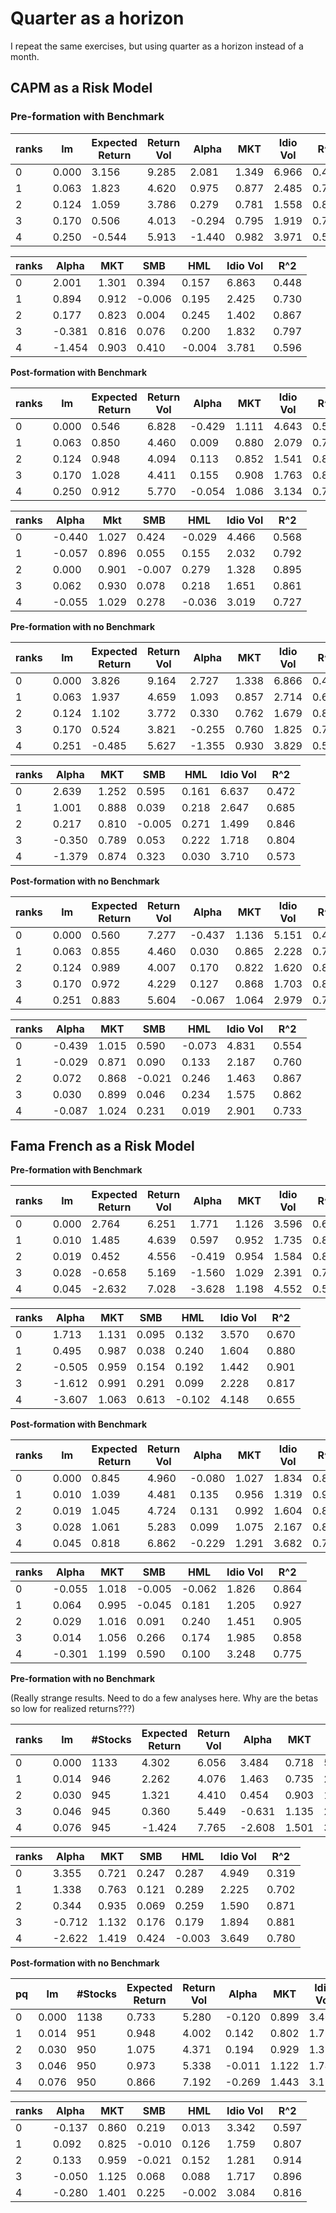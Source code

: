 # Quarter as a horizon

I repeat the same exercises, but using quarter as a horizon instead of a month.

## CAPM as a Risk Model

### Pre-formation with Benchmark

| ranks | lm    | Expected Return | Return Vol | Alpha  | MKT   | Idio Vol | R^2   |
| ----- | ----- | --------------- | ---------- | ------ | ----- | -------- | ----- |
| 0     | 0.000 | 3.156           | 9.285      | 2.081  | 1.349 | 6.966    | 0.432 |
| 1     | 0.063 | 1.823           | 4.620      | 0.975  | 0.877 | 2.485    | 0.716 |
| 2     | 0.124 | 1.059           | 3.786      | 0.279  | 0.781 | 1.558    | 0.836 |
| 3     | 0.170 | 0.506           | 4.013      | -0.294 | 0.795 | 1.919    | 0.777 |
| 4     | 0.250 | -0.544          | 5.913      | -1.440 | 0.982 | 3.971    | 0.554 |

| ranks | Alpha  | MKT   | SMB    | HML    | Idio Vol | R^2   |
| ----- | ------ | ----- | ------ | ------ | -------- | ----- |
| 0     | 2.001  | 1.301 | 0.394  | 0.157  | 6.863    | 0.448 |
| 1     | 0.894  | 0.912 | -0.006 | 0.195  | 2.425    | 0.730 |
| 2     | 0.177  | 0.823 | 0.004  | 0.245  | 1.402    | 0.867 |
| 3     | -0.381 | 0.816 | 0.076  | 0.200  | 1.832    | 0.797 |
| 4     | -1.454 | 0.903 | 0.410  | -0.004 | 3.781    | 0.596 |

**Post-formation with Benchmark**

| ranks | lm    | Expected Return | Return Vol | Alpha  | MKT   | Idio Vol | R^2   |
| ----- | ----- | --------------- | ---------- | ------ | ----- | -------- | ----- |
| 0     | 0.000 | 0.546           | 6.828      | -0.429 | 1.111 | 4.643    | 0.533 |
| 1     | 0.063 | 0.850           | 4.460      | 0.009  | 0.880 | 2.079    | 0.782 |
| 2     | 0.124 | 0.948           | 4.094      | 0.113  | 0.852 | 1.541    | 0.859 |
| 3     | 0.170 | 1.028           | 4.411      | 0.155  | 0.908 | 1.763    | 0.841 |
| 4     | 0.250 | 0.912           | 5.770      | -0.054 | 1.086 | 3.134    | 0.706 |

| **ranks** | Alpha  | Mkt   | SMB    | HML    | Idio Vol | R^2   |
| --------- | ------ | ----- | ------ | ------ | -------- | ----- |
| 0         | -0.440 | 1.027 | 0.424  | -0.029 | 4.466    | 0.568 |
| 1         | -0.057 | 0.896 | 0.055  | 0.155  | 2.032    | 0.792 |
| 2         | 0.000  | 0.901 | -0.007 | 0.279  | 1.328    | 0.895 |
| 3         | 0.062  | 0.930 | 0.078  | 0.218  | 1.651    | 0.861 |
| 4         | -0.055 | 1.029 | 0.278  | -0.036 | 3.019    | 0.727 |

**Pre-formation with no Benchmark**

| ranks | lm    | Expected Return | Return Vol | Alpha  | MKT   | Idio Vol | R^2   |
| ----- | ----- | --------------- | ---------- | ------ | ----- | -------- | ----- |
| 0     | 0.000 | 3.826           | 9.164      | 2.727  | 1.338 | 6.866    | 0.435 |
| 1     | 0.063 | 1.937           | 4.659      | 1.093  | 0.857 | 2.714    | 0.669 |
| 2     | 0.124 | 1.102           | 3.772      | 0.330  | 0.762 | 1.679    | 0.807 |
| 3     | 0.170 | 0.524           | 3.821      | -0.255 | 0.760 | 1.825    | 0.779 |
| 4     | 0.251 | -0.485          | 5.627      | -1.355 | 0.930 | 3.829    | 0.545 |

| ranks | Alpha  | MKT   | SMB    | HML   | Idio Vol | R^2   |
| ----- | ------ | ----- | ------ | ----- | -------- | ----- |
| 0     | 2.639  | 1.252 | 0.595  | 0.161 | 6.637    | 0.472 |
| 1     | 1.001  | 0.888 | 0.039  | 0.218 | 2.647    | 0.685 |
| 2     | 0.217  | 0.810 | -0.005 | 0.271 | 1.499    | 0.846 |
| 3     | -0.350 | 0.789 | 0.053  | 0.222 | 1.718    | 0.804 |
| 4     | -1.379 | 0.874 | 0.323  | 0.030 | 3.710    | 0.573 |

**Post-formation with no Benchmark**

| ranks | lm    | Expected Return | Return Vol | Alpha  | MKT   | Idio Vol | R^2   |
| ----- | ----- | --------------- | ---------- | ------ | ----- | -------- | ----- |
| 0     | 0.000 | 0.560           | 7.277      | -0.437 | 1.136 | 5.151    | 0.493 |
| 1     | 0.063 | 0.855           | 4.460      | 0.030  | 0.865 | 2.228    | 0.751 |
| 2     | 0.124 | 0.989           | 4.007      | 0.170  | 0.822 | 1.620    | 0.837 |
| 3     | 0.170 | 0.972           | 4.229      | 0.127  | 0.868 | 1.703    | 0.838 |
| 4     | 0.251 | 0.883           | 5.604      | -0.067 | 1.064 | 2.979    | 0.718 |

| ranks | Alpha  | MKT   | SMB    | HML    | Idio Vol | R^2   |
| ----- | ------ | ----- | ------ | ------ | -------- | ----- |
| 0     | -0.439 | 1.015 | 0.590  | -0.073 | 4.831    | 0.554 |
| 1     | -0.029 | 0.871 | 0.090  | 0.133  | 2.187    | 0.760 |
| 2     | 0.072  | 0.868 | -0.021 | 0.246  | 1.463    | 0.867 |
| 3     | 0.030  | 0.899 | 0.046  | 0.234  | 1.575    | 0.862 |
| 4     | -0.087 | 1.024 | 0.231  | 0.019  | 2.901    | 0.733 |

## Fama French as a Risk Model

**Pre-formation with Benchmark**

| ranks | lm    | Expected Return | Return Vol | Alpha  | MKT   | Idio Vol | R^2   |
| ----- | ----- | --------------- | ---------- | ------ | ----- | -------- | ----- |
| 0     | 0.000 | 2.764           | 6.251      | 1.771  | 1.126 | 3.596    | 0.665 |
| 1     | 0.010 | 1.485           | 4.639      | 0.597  | 0.952 | 1.735    | 0.859 |
| 2     | 0.019 | 0.452           | 4.556      | -0.419 | 0.954 | 1.584    | 0.880 |
| 3     | 0.028 | -0.658          | 5.169      | -1.560 | 1.029 | 2.391    | 0.790 |
| 4     | 0.045 | -2.632          | 7.028      | -3.628 | 1.198 | 4.552    | 0.584 |

| ranks | Alpha  | MKT   | SMB   | HML    | Idio Vol | R^2   |
| ----- | ------ | ----- | ----- | ------ | -------- | ----- |
| 0     | 1.713  | 1.131 | 0.095 | 0.132  | 3.570    | 0.670 |
| 1     | 0.495  | 0.987 | 0.038 | 0.240  | 1.604    | 0.880 |
| 2     | -0.505 | 0.959 | 0.154 | 0.192  | 1.442    | 0.901 |
| 3     | -1.612 | 0.991 | 0.291 | 0.099  | 2.228    | 0.817 |
| 4     | -3.607 | 1.063 | 0.613 | -0.102 | 4.148    | 0.655 |

**Post-formation with Benchmark**

| ranks | lm    | Expected Return | Return Vol | Alpha  | MKT   | Idio Vol | R^2   |
| ----- | ----- | --------------- | ---------- | ------ | ----- | -------- | ----- |
| 0     | 0.000 | 0.845           | 4.960      | -0.080 | 1.027 | 1.834    | 0.863 |
| 1     | 0.010 | 1.039           | 4.481      | 0.135  | 0.956 | 1.319    | 0.913 |
| 2     | 0.019 | 1.045           | 4.724      | 0.131  | 0.992 | 1.604    | 0.884 |
| 3     | 0.028 | 1.061           | 5.283      | 0.099  | 1.075 | 2.167    | 0.831 |
| 4     | 0.045 | 0.818           | 6.862      | -0.229 | 1.291 | 3.682    | 0.711 |

| ranks | Alpha  | MKT   | SMB    | HML    | Idio Vol | R^2   |
| ----- | ------ | ----- | ------ | ------ | -------- | ----- |
| 0     | -0.055 | 1.018 | -0.005 | -0.062 | 1.826    | 0.864 |
| 1     | 0.064  | 0.995 | -0.045 | 0.181  | 1.205    | 0.927 |
| 2     | 0.029  | 1.016 | 0.091  | 0.240  | 1.451    | 0.905 |
| 3     | 0.014  | 1.056 | 0.266  | 0.174  | 1.985    | 0.858 |
| 4     | -0.301 | 1.199 | 0.590  | 0.100  | 3.248    | 0.775 |

**Pre-formation with no Benchmark**

(Really strange results. Need to do a few analyses here. Why are the betas so low for realized returns???)

| ranks | lm    | #Stocks | Expected Return | Return Vol | Alpha  | MKT   | Idio Vol | R^2   |
| ----- | ----- | ------- | --------------- | ---------- | ------ | ----- | -------- | ----- |
| 0     | 0.000 | 1133    | 4.302           | 6.056      | 3.484  | 0.718 | 5.051    | 0.291 |
| 1     | 0.014 | 946     | 2.262           | 4.076      | 1.463  | 0.735 | 2.376    | 0.660 |
| 2     | 0.030 | 945     | 1.321           | 4.410      | 0.454  | 0.903 | 1.746    | 0.844 |
| 3     | 0.046 | 945     | 0.360           | 5.449      | -0.631 | 1.135 | 2.008    | 0.866 |
| 4     | 0.076 | 945     | -1.424          | 7.765      | -2.608 | 1.501 | 3.860    | 0.754 |

| ranks | Alpha  | MKT   | SMB   | HML    | Idio Vol | R^2   |
| ----- | ------ | ----- | ----- | ------ | -------- | ----- |
| 0     | 3.355  | 0.721 | 0.247 | 0.287  | 4.949    | 0.319 |
| 1     | 1.338  | 0.763 | 0.121 | 0.289  | 2.225    | 0.702 |
| 2     | 0.344  | 0.935 | 0.069 | 0.259  | 1.590    | 0.871 |
| 3     | -0.712 | 1.132 | 0.176 | 0.179  | 1.894    | 0.881 |
| 4     | -2.622 | 1.419 | 0.424 | -0.003 | 3.649    | 0.780 |

**Post-formation with no Benchmark**

| pq   | lm    | #Stocks | Expected Return | Return Vol | Alpha  | MKT   | Idio Vol | R^2   |
| ---- | ----- | ------- | --------------- | ---------- | ------ | ----- | -------- | ----- |
| 0    | 0.000 | 1138    | 0.733           | 5.280      | -0.120 | 0.899 | 3.404    | 0.582 |
| 1    | 0.014 | 951     | 0.948           | 4.002      | 0.142  | 0.802 | 1.795    | 0.800 |
| 2    | 0.030 | 950     | 1.075           | 4.371      | 0.194  | 0.929 | 1.353    | 0.904 |
| 3    | 0.046 | 950     | 0.973           | 5.338      | -0.011 | 1.122 | 1.742    | 0.892 |
| 4    | 0.076 | 950     | 0.866           | 7.192      | -0.269 | 1.443 | 3.156    | 0.807 |

| ranks | Alpha  | MKT   | SMB    | HML    | Idio Vol | R^2   |
| ----- | ------ | ----- | ------ | ------ | -------- | ----- |
| 0     | -0.137 | 0.860 | 0.219  | 0.013  | 3.342    | 0.597 |
| 1     | 0.092  | 0.825 | -0.010 | 0.126  | 1.759    | 0.807 |
| 2     | 0.133  | 0.959 | -0.021 | 0.152  | 1.281    | 0.914 |
| 3     | -0.050 | 1.125 | 0.068  | 0.088  | 1.717    | 0.896 |
| 4     | -0.280 | 1.401 | 0.225  | -0.002 | 3.084    | 0.816 |